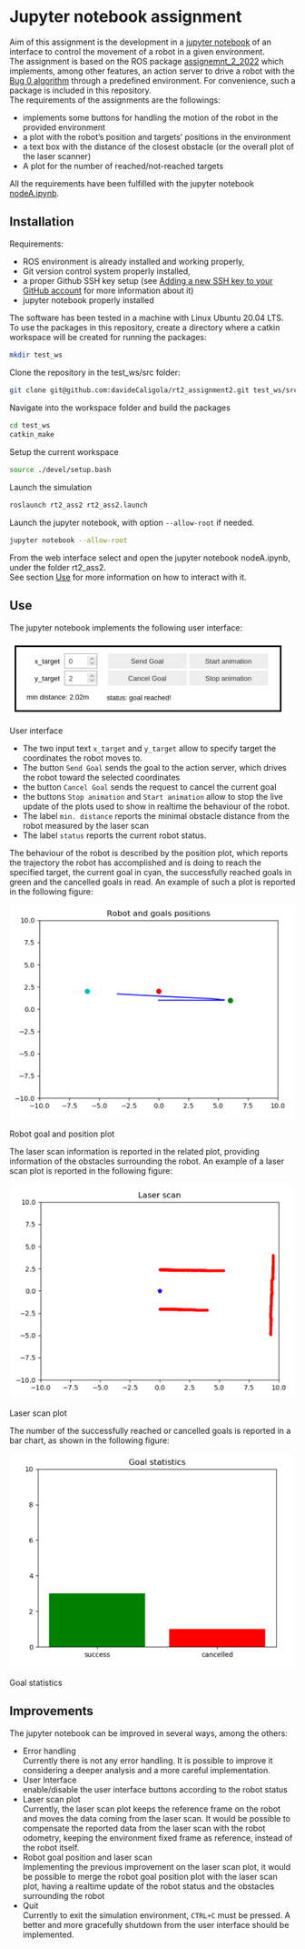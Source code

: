 Jupyter notebook assignment
===========================
Aim of this assignment is the development in a [jupyter notebook](https://jupyter.org/) of an interface to control the movement of a robot in a given environment.  
The assignment is based on the ROS package [assignemnt_2_2022](https://github.com/CarmineD8/assignment_2_2022) which implements, among other features, an action server to drive a robot with the [Bug 0 algorithm](https://www.cs.cmu.edu/~motionplanning/lecture/Chap2-Bug-Alg_howie.pdf) through a predefined environment. For convenience, such a package is included in this repository.  
The requirements of the assignments are the followings:  

- implements some buttons for handling the motion of the robot in the provided environment  
- a plot with the robot’s position and targets’ positions in the environment  
- a text box with the distance of the closest obstacle (or the overall plot of the laser scanner)  
- A plot for the number of reached/not-reached targets  

All the requirements have been fulfilled with the jupyter notebook [nodeA.ipynb](https://github.com/davideCaligola/rt2_assignment2/blob/main/rt2_ass2/nodeA.ipynb).

Installation
------------

Requirements:  

- ROS environment is already installed and working properly,
- Git version control system properly installed,
- a proper Github SSH key setup (see [Adding a new SSH key to your GitHub account](https://docs.github.com/en/authentication/connecting-to-github-with-ssh/adding-a-new-ssh-key-to-your-github-account) for more information about it)  
- jupyter notebook properly installed


The software has been tested in a machine with Linux Ubuntu 20.04 LTS.  
To use the packages in this repository, create a directory where a catkin workspace will be created for running the packages:

```bash
mkdir test_ws
```

Clone the repository in the test_ws/src folder:

```bash
git clone git@github.com:davideCaligola/rt2_assignment2.git test_ws/src
```

Navigate into the workspace folder and build the packages

```bash
cd test_ws
catkin_make
```

Setup the current workspace

```bash
source ./devel/setup.bash
```

Launch the simulation

```bash
roslaunch rt2_ass2 rt2_ass2.launch
```

Launch the jupyter notebook, with option `--allow-root` if needed.

```bash
jupyter notebook --allow-root
```
From the web interface select and open the jupyter notebook nodeA.ipynb, under the folder rt2_ass2.  
See section [Use](#use) for more information on how to interact with it.

Use
---
The jupyter notebook implements the following user interface:

<img src='./assets/rt2_a2_console.png' alt='user_interface'>
</img>
<p>User interface</p>

- The two input text `x_target` and `y_target` allow to specify target the coordinates the robot moves to.  
- The button `Send Goal` sends the goal to the action server, which drives the robot toward the selected coordinates  
- the button `Cancel Goal` sends the request to cancel the current goal
- the buttons `Stop animation` and `Start animation` allow to stop the live update of the plots used to show in realtime the behaviour of the robot.  
- The label `min. distance` reports the minimal obstacle distance from the robot measured by the laser scan
- The label `status` reports the current robot status.  

The behaviour of the robot is described by the position plot, which reports the trajectory the robot has accomplished and is doing to reach the specified target, the current goal in cyan, the successfully reached goals in green and the cancelled goals in read. An example of such a plot is reported in the following figure:

<img src='./assets/rt2_a2_plot_robot_position.png' alt='robot_goal_positions'/>
<p>Robot goal and position plot</p>

The laser scan information is reported in the related plot, providing information of the obstacles surrounding the robot. An example of a laser scan plot is reported in the following figure:

<img src='./assets/rt2_a2_plot_laser_scan.png' alt='laser_scan_plot'/>
<p>Laser scan plot</p>

The number of the successfully reached or cancelled goals is reported in a bar chart, as shown in the following figure:

<img src='./assets/rt2_a2_plot_goal_statistics.png' alt='laser_scan_plot'/>
<p>Goal statistics</p>

Improvements
------------
The jupyter notebook can be improved in several ways, among the others:  
- Error handling  
  Currently there is not any error handling. It is possible to improve it considering a deeper analysis and a more careful implementation.
- User Interface  
  enable/disable the user interface buttons according to the robot status  
- Laser scan plot  
  Currently, the laser scan plot keeps the reference frame on the robot and moves the data coming from the laser scan. It would be possible to compensate the reported data from the laser scan with the robot odometry, keeping the environment fixed frame as reference, instead of the robot itself.
- Robot goal position and laser scan  
  Implementing the previous improvement on the laser scan plot, it would be possible to merge the robot goal position plot with the laser scan plot, having a realtime update of the robot status and the obstacles surrounding the robot  
- Quit  
  Currently to exit the simulation environment, `CTRL+C` must be pressed. A better and more gracefully shutdown from the user interface should be implemented.
